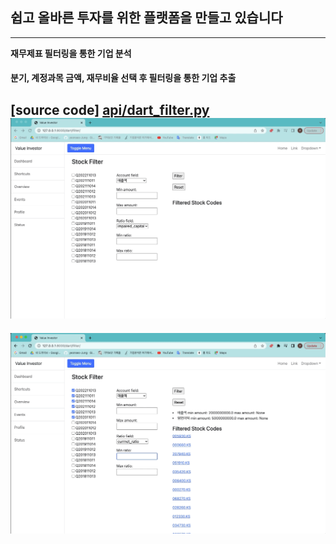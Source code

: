 ## 쉽고 올바른 투자를 위한 플랫폼을 만들고 있습니다
---
**재무제표 필터링을 통한 기업 분석**  
#### 분기, 계정과목 금액, 재무비율 선택 후 필터링을 통한 기업 추출  
[source code]  [api/dart_filter.py](https://github.com/yeonseo-Jung/value_invest/blob/master/dart/api/dart_filter.py)
![filter_1](gifs/dart_filter_1.gif)
---
![filter_2](gifs/dart_filter_2.gif)